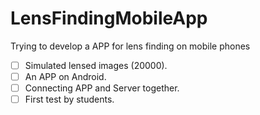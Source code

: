 # LensFindingMobileApp
Trying to develop a APP for lens finding on mobile phones 

- [ ] Simulated lensed images (20000). 
- [ ] An APP on Android.
- [ ] Connecting APP and Server together.
- [ ] First test by students. 

